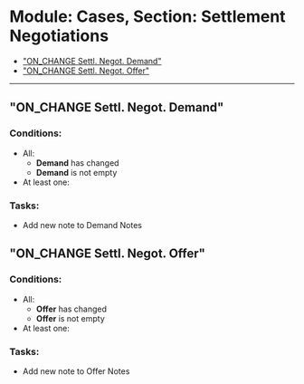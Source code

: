 # Module: Cases, Section: Settlement Negotiations
- <a href="#wf-624"> "ON_CHANGE Settl. Negot. Demand"</a>
- <a href="#wf-625"> "ON_CHANGE Settl. Negot. Offer"</a>
----------------------
<a id="wf-624" href="#wf-624"></a>
## "ON_CHANGE Settl. Negot. Demand"
### Conditions:
- All:
  - **Demand** has changed 
  - **Demand** is not empty 
- At least one:
### Tasks:
- Add new note to Demand Notes
<a id="wf-625" href="#wf-625"></a>
## "ON_CHANGE Settl. Negot. Offer"
### Conditions:
- All:
  - **Offer** has changed 
  - **Offer** is not empty 
- At least one:
### Tasks:
- Add new note to Offer Notes
